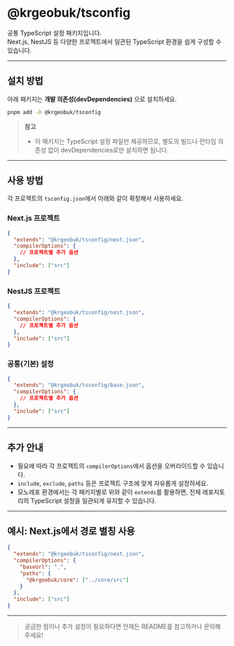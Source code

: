 # @krgeobuk/tsconfig

공통 TypeScript 설정 패키지입니다.  
Next.js, NestJS 등 다양한 프로젝트에서 일관된 TypeScript 환경을 쉽게 구성할 수 있습니다.

---

## 설치 방법

아래 패키지는 **개발 의존성(devDependencies)** 으로 설치하세요.

```sh
pnpm add -D @krgeobuk/tsconfig
```

> **참고**
> - 이 패키지는 TypeScript 설정 파일만 제공하므로, 별도의 빌드나 런타임 의존성 없이 devDependencies로만 설치하면 됩니다.

---

## 사용 방법

각 프로젝트의 `tsconfig.json`에서 아래와 같이 확장해서 사용하세요.

### Next.js 프로젝트

```json
{
  "extends": "@krgeobuk/tsconfig/next.json",
  "compilerOptions": {
    // 프로젝트별 추가 옵션
  },
  "include": ["src"]
}
```

### NestJS 프로젝트

```json
{
  "extends": "@krgeobuk/tsconfig/nest.json",
  "compilerOptions": {
    // 프로젝트별 추가 옵션
  },
  "include": ["src"]
}
```

### 공통(기본) 설정

```json
{
  "extends": "@krgeobuk/tsconfig/base.json",
  "compilerOptions": {
    // 프로젝트별 추가 옵션
  },
  "include": ["src"]
}
```

---

## 추가 안내

- 필요에 따라 각 프로젝트의 `compilerOptions`에서 옵션을 오버라이드할 수 있습니다.
- `include`, `exclude`, `paths` 등은 프로젝트 구조에 맞게 자유롭게 설정하세요.
- 모노레포 환경에서는 각 패키지별로 위와 같이 `extends`를 활용하면, 전체 레포지토리의 TypeScript 설정을 일관되게 유지할 수 있습니다.

---

## 예시: Next.js에서 경로 별칭 사용

```json
{
  "extends": "@krgeobuk/tsconfig/next.json",
  "compilerOptions": {
    "baseUrl": ".",
    "paths": {
      "@krgeobuk/core": ["../core/src"]
    }
  },
  "include": ["src"]
}
```

---

> 궁금한 점이나 추가 설정이 필요하다면 언제든 README를 참고하거나 문의해 주세요!